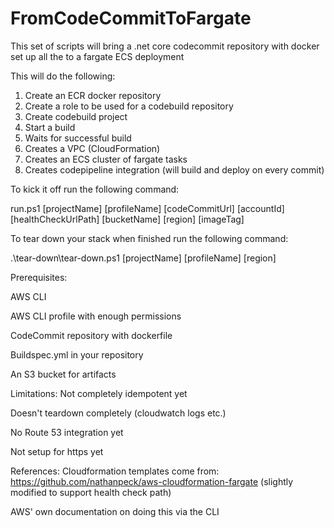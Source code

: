 # FromCodeCommitToFargate
This set of scripts will bring a .net core codecommit repository with docker set up all the to a fargate ECS deployment

This will do the following:
1. Create an ECR docker repository
2. Create a role to be used for a codebuild repository
3. Create codebuild project
4. Start a build
5. Waits for successful build
6. Creates a VPC (CloudFormation)
7. Creates an ECS cluster of fargate tasks
8. Creates codepipeline integration (will build and deploy on every commit)

To kick it off run the following command:

run.ps1 [projectName] [profileName] [codeCommitUrl] [accountId] [healthCheckUrlPath] [bucketName] [region] [imageTag]

To tear down your stack when finished run the following command:

.\tear-down\tear-down.ps1 [projectName] [profileName] [region]

Prerequisites:

AWS CLI

AWS CLI profile with enough permissions

CodeCommit repository with dockerfile

Buildspec.yml in your repository

An S3 bucket for artifacts

Limitations:
Not completely idempotent yet

Doesn't teardown completely (cloudwatch logs etc.)

No Route 53 integration yet

Not setup for https yet

References:
Cloudformation templates come from: https://github.com/nathanpeck/aws-cloudformation-fargate (slightly modified to support health check path)

AWS' own documentation on doing this via the CLI
